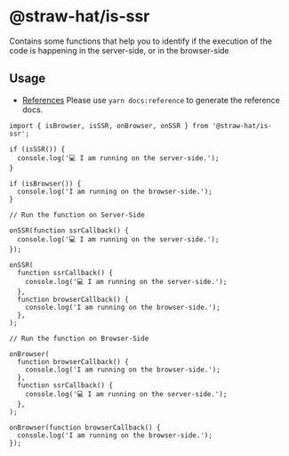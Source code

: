 # @straw-hat/is-ssr

Contains some functions that help you to identify if the execution of the code
is happening in the server-side, or in the browser-side

## Usage

- [References](docs/references/index.html) Please use `yarn docs:reference`
  to generate the reference docs.

```tsx
import { isBrowser, isSSR, onBrowser, onSSR } from '@straw-hat/is-ssr';

if (isSSR()) {
  console.log('💻 I am running on the server-side.');
}

if (isBrowser()) {
  console.log('I am running on the browser-side.');
}

// Run the function on Server-Side

onSSR(function ssrCallback() {
  console.log('💻 I am running on the server-side.');
});

onSSR(
  function ssrCallback() {
    console.log('💻 I am running on the server-side.');
  },
  function browserCallback() {
    console.log('I am running on the browser-side.');
  },
);

// Run the function on Browser-Side

onBrowser(
  function browserCallback() {
    console.log('I am running on the browser-side.');
  },
  function ssrCallback() {
    console.log('💻 I am running on the server-side.');
  },
);

onBrowser(function browserCallback() {
  console.log('I am running on the browser-side.');
});
```
